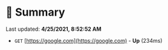 # 📖 Summary
Last updated: **4/25/2021, 8:52:52 AM**

- `GET` [https://google.com](https://google.com) - **Up** (234ms)

